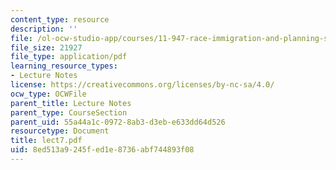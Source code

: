```yaml
---
content_type: resource
description: ''
file: /ol-ocw-studio-app/courses/11-947-race-immigration-and-planning-spring-2005/8ed513a9245fed1e8736abf744893f08_lect7.pdf
file_size: 21927
file_type: application/pdf
learning_resource_types:
- Lecture Notes
license: https://creativecommons.org/licenses/by-nc-sa/4.0/
ocw_type: OCWFile
parent_title: Lecture Notes
parent_type: CourseSection
parent_uid: 55a44a1c-0972-8ab3-d3eb-e633dd64d526
resourcetype: Document
title: lect7.pdf
uid: 8ed513a9-245f-ed1e-8736-abf744893f08
---
```

